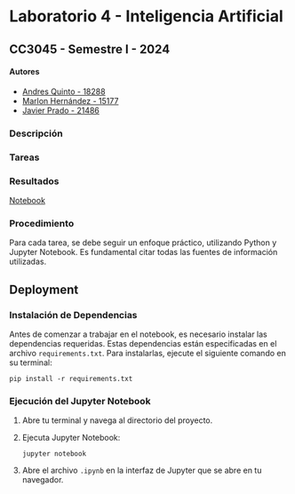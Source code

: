 
# Laboratorio 4 - Inteligencia Artificial
## CC3045 - Semestre I - 2024
#### Autores
- [Andres Quinto - 18288](https://github.com/AndresQuinto5)
- [Marlon Hernández - 15177](https://github.com/ivanhez)
- [Javier Prado - 21486](https://github.com/Javilejoo)

### Descripción


### Tareas

### Resultados
[Notebook](https://github.com/AndresQuinto5/IA_LAB4/blob/main/Laboratorio4.ipynb)

### Procedimiento
Para cada tarea, se debe seguir un enfoque práctico, utilizando Python y Jupyter Notebook. Es fundamental citar todas las fuentes de información utilizadas.


## Deployment
### Instalación de Dependencias
Antes de comenzar a trabajar en el notebook, es necesario instalar las dependencias requeridas. Estas dependencias están especificadas en el archivo `requirements.txt`. Para instalarlas, ejecute el siguiente comando en su terminal:

```
pip install -r requirements.txt
```

### Ejecución del Jupyter Notebook
1. Abre tu terminal y navega al directorio del proyecto.
2. Ejecuta Jupyter Notebook:

   ```
   jupyter notebook
   ```
3. Abre el archivo `.ipynb` en la interfaz de Jupyter que se abre en tu navegador.
